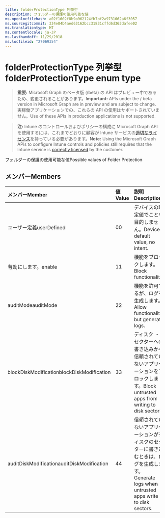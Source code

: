 ```yaml
---
title: folderProtectionType 列挙型
description: フォルダーの保護の使用可能な値
ms.openlocfilehash: a02f1602f8b9a962124fb7bf2a9731662a6f3057
ms.sourcegitcommit: 334e84b4aed63162bcc31831cffd6d363dafee02
ms.translationtype: MT
ms.contentlocale: ja-JP
ms.lasthandoff: 11/29/2018
ms.locfileid: "27069354"
---
```

# <a name="folderprotectiontype-enum-type"></a><span data-ttu-id="70558-103">folderProtectionType 列挙型</span><span class="sxs-lookup"><span data-stu-id="70558-103">folderProtectionType enum type</span></span>

> <span data-ttu-id="70558-104">**重要:** Microsoft Graph のベータ版 (/beta) の API はプレビュー中であるため、変更されることがあります。</span><span class="sxs-lookup"><span data-stu-id="70558-104">**Important:** APIs under the / beta version in Microsoft Graph are in preview and are subject to change.</span></span> <span data-ttu-id="70558-105">実稼働アプリケーションでの、これらの API の使用はサポートされていません。</span><span class="sxs-lookup"><span data-stu-id="70558-105">Use of these APIs in production applications is not supported.</span></span>

> <span data-ttu-id="70558-106">**注:** Intune のコントロールおよびポリシーの構成に Microsoft Graph API を使用するには、これまでどおりに顧客が Intune サービスの[適切なライセンス](https://go.microsoft.com/fwlink/?linkid=839381)を持っている必要があります。</span><span class="sxs-lookup"><span data-stu-id="70558-106">**Note:** Using the Microsoft Graph APIs to configure Intune controls and policies still requires that the Intune service is [correctly licensed](https://go.microsoft.com/fwlink/?linkid=839381) by the customer.</span></span>

<span data-ttu-id="70558-107">フォルダーの保護の使用可能な値</span><span class="sxs-lookup"><span data-stu-id="70558-107">Possible values of Folder Protection</span></span>
## <a name="members"></a><span data-ttu-id="70558-108">メンバー</span><span class="sxs-lookup"><span data-stu-id="70558-108">Members</span></span>
|<span data-ttu-id="70558-109">メンバー</span><span class="sxs-lookup"><span data-stu-id="70558-109">Member</span></span>|<span data-ttu-id="70558-110">値</span><span class="sxs-lookup"><span data-stu-id="70558-110">Value</span></span>|<span data-ttu-id="70558-111">説明</span><span class="sxs-lookup"><span data-stu-id="70558-111">Description</span></span>|
|:---|:---|:---|
|<span data-ttu-id="70558-112">ユーザー定義</span><span class="sxs-lookup"><span data-stu-id="70558-112">userDefined</span></span>|<span data-ttu-id="70558-113">0</span><span class="sxs-lookup"><span data-stu-id="70558-113">0</span></span>|<span data-ttu-id="70558-114">デバイスの既定値でことを目的しません。</span><span class="sxs-lookup"><span data-stu-id="70558-114">Device default value, no intent.</span></span>|
|<span data-ttu-id="70558-115">有効にします。</span><span class="sxs-lookup"><span data-stu-id="70558-115">enable</span></span>|<span data-ttu-id="70558-116">1</span><span class="sxs-lookup"><span data-stu-id="70558-116">1</span></span>|<span data-ttu-id="70558-117">機能をブロックします。</span><span class="sxs-lookup"><span data-stu-id="70558-117">Block functionality.</span></span>|
|<span data-ttu-id="70558-118">auditMode</span><span class="sxs-lookup"><span data-stu-id="70558-118">auditMode</span></span>|<span data-ttu-id="70558-119">2</span><span class="sxs-lookup"><span data-stu-id="70558-119">2</span></span>|<span data-ttu-id="70558-120">機能を許可するが、ログを生成します。</span><span class="sxs-lookup"><span data-stu-id="70558-120">Allow functionality but generate logs.</span></span>|
|<span data-ttu-id="70558-121">blockDiskModification</span><span class="sxs-lookup"><span data-stu-id="70558-121">blockDiskModification</span></span>|<span data-ttu-id="70558-122">3</span><span class="sxs-lookup"><span data-stu-id="70558-122">3</span></span>|<span data-ttu-id="70558-123">ディスク ・ セクターへの書き込みから信頼されていないアプリケーションをブロックします。</span><span class="sxs-lookup"><span data-stu-id="70558-123">Block untrusted apps from writing to disk sectors.</span></span>|
|<span data-ttu-id="70558-124">auditDiskModification</span><span class="sxs-lookup"><span data-stu-id="70558-124">auditDiskModification</span></span>|<span data-ttu-id="70558-125">4</span><span class="sxs-lookup"><span data-stu-id="70558-125">4</span></span>|<span data-ttu-id="70558-126">信頼されていないアプリケーションがディスクのセクターに書き込むときは、ログを生成します。</span><span class="sxs-lookup"><span data-stu-id="70558-126">Generate logs when untrusted apps write to disk sectors.</span></span>|





